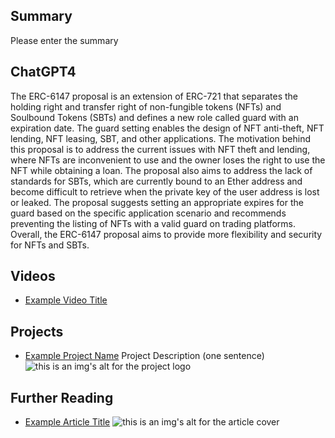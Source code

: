 ## Summary

Please enter the summary

## ChatGPT4

The ERC-6147 proposal is an extension of ERC-721 that separates the holding right and transfer right of non-fungible tokens (NFTs) and Soulbound Tokens (SBTs) and defines a new role called guard with an expiration date. The guard setting enables the design of NFT anti-theft, NFT lending, NFT leasing, SBT, and other applications. The motivation behind this proposal is to address the current issues with NFT theft and lending, where NFTs are inconvenient to use and the owner loses the right to use the NFT while obtaining a loan. The proposal also aims to address the lack of standards for SBTs, which are currently bound to an Ether address and become difficult to retrieve when the private key of the user address is lost or leaked. The proposal suggests setting an appropriate expires for the guard based on the specific application scenario and recommends preventing the listing of NFTs with a valid guard on trading platforms. Overall, the ERC-6147 proposal aims to provide more flexibility and security for NFTs and SBTs.

## Videos

- [Example Video Title](https://www.youtube.com/watch?v=TDGq4aeevgY)

## Projects

- [Example Project Name](https://xxxx.xxx/xxxxx) Project Description (one sentence) ![this is an img's alt for the project logo](https://xxxx.xxx/project-logo.xxx)

## Further Reading

- [Example Article Title](https://xxxx.xxx/xxxxx) ![this is an img's alt for the article cover](https://xxxx.xxx/article-cover.xxx)

